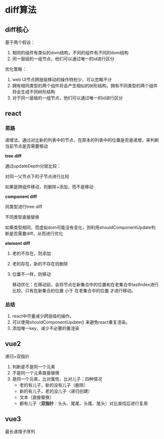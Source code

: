 # diff算法

## diff核心

基于两个假设：

1. 相同的组件有类似的dom结构，不同的组件有不同的dom结构
2. 同一层级的一组节点，他们可以通过唯一的id进行区分

优化策略：

1. web UI节点跨层级移动的操作特别少，可以忽略不计
2. 拥有相同类型的两个组件将会产生相似的树形结构，拥有不同类型的两个组件将会生成不同树形结构
3. 对于同一层级的一组节点，他们可以通过唯一的id进行区分

## react

### 思路

递增法，通过对比新的列表中的节点，在原本的列表中的位置是否是递增，来判断当前节点是否需要移动

**tree diff** 

通过updateDepth分层比较：

对同一父节点下的子节点进行比较

如果是跨组件移动，则删除+添加，而不是移动

**component diff**

同类型进行tree diff

不同类型直接替换

如果类型相同，而虚拟dom可能没有变化，则利用shouldComponentUpdate判断是否需要diff，从而进行优化

**element diff**

1. 老的不存在，则添加

2. 老的存在，新的不存在则删除

3. 位置不一样，则移动

   移动优化：在移动前，会将节点在新集合中的位置和在老集合中lastIndex进行比较，只有在新集合的位置 小于 在老集合中的位置 才进行移动。

### 总结

1. react中尽量减少跨层级的操作。 
2. 可以使用shouldComponentUpdate() 来避免react重复渲染。 
3. 添加唯一key，减少不必要的重渲染

## vue2

递归+双指针

1. 判断是不是同一个元素
2. 不是同一个元素直接替换
3. 是同一个元素，比对属性，比对儿子：四种情况
   - 老的有儿子，新的没有儿子（删除）
   - 新的有儿子，老的没儿子（递归创建）
   - 文本（直接替换）
   - 都有儿子（**双指针**：头头、尾尾、头尾、尾头）对比查找后进行复用

## vue3

最长递增子序列

